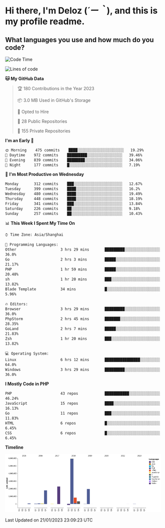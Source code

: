 # **Hi there, I'm Deloz (*´ー｀*), and this is my profile readme.**
<!--  [![Profile views](https://gpvc.arturio.dev/dank-del)](https://github.com/dank-del) -->
## **What languages you use and how much do you code?**

<!--START_SECTION:waka-->
![Code Time](http://img.shields.io/badge/Code%20Time-725%20hrs%2042%20mins-blue)

![Lines of code](https://img.shields.io/badge/From%20Hello%20World%20I%27ve%20Written-13%20Million%20lines%20of%20code-blue)

**🐱 My GitHub Data** 

> 🏆 180 Contributions in the Year 2023
 > 
> 📦 3.0 MB Used in GitHub's Storage 
 > 
> 💼 Opted to Hire
 > 
> 📜 28 Public Repositories 
 > 
> 🔑 155 Private Repositories  
 > 
**I'm an Early 🐤** 

```text
🌞 Morning    475 commits    ████░░░░░░░░░░░░░░░░░░░░░   19.29% 
🌆 Daytime    972 commits    █████████░░░░░░░░░░░░░░░░   39.46% 
🌃 Evening    839 commits    ████████░░░░░░░░░░░░░░░░░   34.06% 
🌙 Night      177 commits    █░░░░░░░░░░░░░░░░░░░░░░░░   7.19%

```
📅 **I'm Most Productive on Wednesday** 

```text
Monday       312 commits    ███░░░░░░░░░░░░░░░░░░░░░░   12.67% 
Tuesday      399 commits    ████░░░░░░░░░░░░░░░░░░░░░   16.2% 
Wednesday    480 commits    ████░░░░░░░░░░░░░░░░░░░░░   19.49% 
Thursday     448 commits    ████░░░░░░░░░░░░░░░░░░░░░   18.19% 
Friday       341 commits    ███░░░░░░░░░░░░░░░░░░░░░░   13.84% 
Saturday     226 commits    ██░░░░░░░░░░░░░░░░░░░░░░░   9.18% 
Sunday       257 commits    ██░░░░░░░░░░░░░░░░░░░░░░░   10.43%

```


📊 **This Week I Spent My Time On** 

```text
⌚︎ Time Zone: Asia/Shanghai

💬 Programming Languages: 
Other                    3 hrs 29 mins       █████████░░░░░░░░░░░░░░░░   36.0% 
Go                       2 hrs 3 mins        █████░░░░░░░░░░░░░░░░░░░░   21.17% 
PHP                      1 hr 59 mins        █████░░░░░░░░░░░░░░░░░░░░   20.48% 
sh                       1 hr 20 mins        ███░░░░░░░░░░░░░░░░░░░░░░   13.82% 
Blade Template           34 mins             █░░░░░░░░░░░░░░░░░░░░░░░░   5.96%

🔥 Editors: 
Browser                  3 hrs 29 mins       █████████░░░░░░░░░░░░░░░░   36.0% 
PhpStorm                 2 hrs 45 mins       ███████░░░░░░░░░░░░░░░░░░   28.35% 
GoLand                   2 hrs 7 mins        █████░░░░░░░░░░░░░░░░░░░░   21.83% 
Zsh                      1 hr 20 mins        ███░░░░░░░░░░░░░░░░░░░░░░   13.82%

💻 Operating System: 
Linux                    6 hrs 12 mins       ████████████████░░░░░░░░░   64.0% 
Windows                  3 hrs 29 mins       █████████░░░░░░░░░░░░░░░░   36.0%

```

**I Mostly Code in PHP** 

```text
PHP                      43 repos            ███████████░░░░░░░░░░░░░░   46.24% 
JavaScript               15 repos            ████░░░░░░░░░░░░░░░░░░░░░   16.13% 
Go                       11 repos            ███░░░░░░░░░░░░░░░░░░░░░░   11.83% 
HTML                     6 repos             █░░░░░░░░░░░░░░░░░░░░░░░░   6.45% 
CSS                      6 repos             █░░░░░░░░░░░░░░░░░░░░░░░░   6.45%

```


**Timeline**

![Chart not found](https://raw.githubusercontent.com/deloz/deloz/main/charts/bar_graph.png) 


 Last Updated on 21/01/2023 23:09:23 UTC
<!--END_SECTION:waka-->
